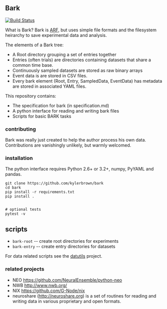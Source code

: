## Bark
[![Build Status](https://travis-ci.org/kylerbrown/bark.svg?branch=master)](https://travis-ci.org/kylerbrown/bark)

What is Bark? Bark is [ARF](https://github.com/melizalab/arf), but 
uses simple file formats and the filesystem heirarchy to save experimental data and analysis.

The elements of a Bark tree:

- A Root directory grouping a set of entries together
- Entries (often trials) are directories containing datasets that share a common time base.
- Continuously sampled datasets are stored as raw binary arrays
- Event data is are stored in CSV files. 
- Every bark element (Root, Entry, SampledData, EventData) has metadata are stored in associated YAML files.

This repository contains:

-   The specification for bark (in specification.md)
-   A python interface for reading and writing bark files
-   Scripts for basic BARK tasks

### contributing

Bark was really just created to help the author process his own data. 
Contributions are vanishingly unlikely, but warmly welcomed.

### installation

The python interface requires Python 2.6+ or 3.2+, numpy, PyYAML and pandas.

    git clone https://github.com/kylerbrown/bark
    cd bark
    pip install -r requirements.txt 
    pip install .


    # optional tests
    pytest -v


## scripts

- `bark-root` -- create root directories for experiments
- `bark-entry` -- create entry directories for datasets

For data related scripts see the [datutils](https://github.com/kylerbrown/datutils) project.

### related projects

-   NEO <https://github.com/NeuralEnsemble/python-neo>
-   NWB <http://www.nwb.org/>
-   NIX <https://github.com/G-Node/nix>
-   neuroshare (<http://neuroshare.org>) is a set of routines for reading and
    writing data in various proprietary and open formats.

